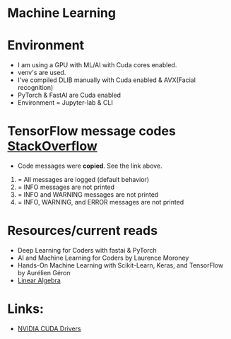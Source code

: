 # Machine Learning

# Environment
* I am using a GPU with ML/AI with Cuda cores enabled.
* venv's are used. 
* I've compiled DLIB manually with Cuda enabled & AVX(Facial recognition)
* PyTorch & FastAI are Cuda enabled
* Environment = Jupyter-lab & CLI

# TensorFlow message codes [StackOverflow](https://stackoverflow.com/questions/35911252/disable-tensorflow-debugging-information)
* Code messages were **copied**. See the link above.
1. = All messages are logged (default behavior)
2. = INFO messages are not printed
3. = INFO and WARNING messages are not printed
4. = INFO, WARNING, and ERROR messages are not printed

# Resources/current reads
* Deep Learning for Coders with fastai & PyTorch
* AI and Machine Learning for Coders by Laurence Moroney
* Hands-On Machine Learning with Scikit-Learn, Keras, and TensorFlow by Aurélien Géron
* [Linear Algebra](https://www.youtube.com/watch?v=LlKAna21fLE)

# Links:
* [NVIDIA CUDA Drivers](https://developer.nvidia.com/cuda-downloads)
